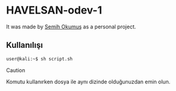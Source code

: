 # HAVELSAN-odev-1

It was made by [Semih Okumuş](www.github.com/smh-ux) as a personal project.

## Kullanılışı

```bash
user@kali:~$ sh script.sh
```

> [!CAUTION]
> Komutu kullanırken dosya ile aynı dizinde olduğunuzdan emin olun.

